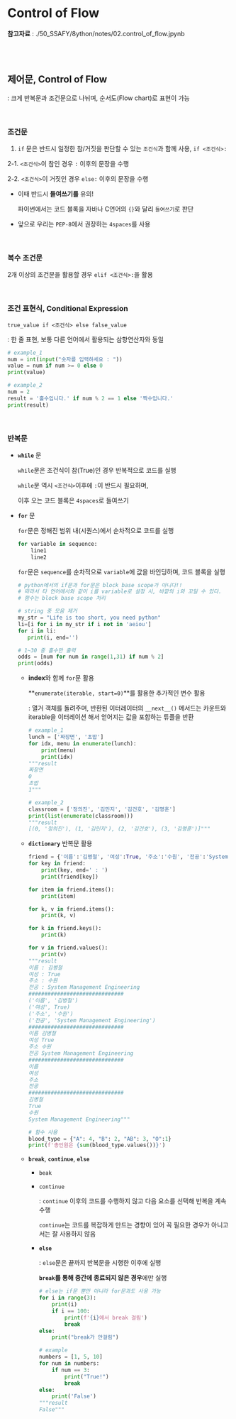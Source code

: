 # Control of Flow

 **참고자료** : ./50_SSAFY/8ython/notes/02.control_of_flow.jpynb

<br>

<br>

## 제어문, Control of Flow

: 크게 반복문과 조건문으로 나뉘며, 순서도(Flow chart)로 표현이 가능

<br>

### **조건문**

1. `if` 문은 반드시 일정한 참/거짓을 판단할 수 있는 `조건식`과 함께 사용, `if <조건식>:`

2-1. `<조건식>`이 참인 경우 `:` 이후의 문장을 수행

2-2. `<조건식>`이 거짓인 경우 `else:` 이후의 문장을 수행

- 이때 반드시 **들여쓰기를** 유의!

  파이썬에서는 코드 블록을 자바나 C언어의 `{}`와 달리 `들여쓰기`로 판단

- 앞으로 우리는 `PEP-8`에서 권장하는 `4spaces`를 사용

<br>

### **복수 조건문**

2개 이상의 조건문을 활용할 경우 `elif <조건식>:`을 활용

<br>

### **조건 표현식, Conditional Expression**

`true_value if <조건식> else false_value`

: 한 줄 표현, 보통 다른 언어에서 활용되는 삼항연산자와 동일

```python
# example_1
num = int(input("숫자를 입력하세요 : "))
value = num if num >= 0 else 0
print(value)

# example_2
num = 2
result = '홀수입니다.' if num % 2 == 1 else '짝수입니다.'
print(result)
```

<br>

### **반복문**

- **`while`** 문

  `while`문은 조건식이 참(True)인 경우 반복적으로 코드를 실행

  `while`문 역시 `<조건식>`이후에 `:`이 반드시 필요하며,

  이후 오는 코드 블록은 `4spaces`로 들여쓰기

- **`for`** 문

  `for`문은 정해진 범위 내(시퀀스)에서 순차적으로 코드를 실행

  ```python
  for variable in sequence:
      line1
      line2
  ```

  `for`문은 `sequence`를 순차적으로 `variable`에 값을 바인딩하며, 코드 블록을 실행

  ```python
  # python에서의 if문과 for문은 block base scope가 아니다!!
  # 따라서 타 언어에서와 같이 i를 variable로 설정 시, 바깥의 i와 꼬일 수 있다.
  # 함수는 block base scope 처리
  ```

  ```python
  # string 중 모음 제거
  my_str = "Life is too short, you need python"
  li=[i for i in my_str if i not in 'aeiou']
  for i in li:
     print(i, end='')
  
  # 1~30 중 홀수만 출력
  odds = [num for num in range(1,31) if num % 2]
  print(odds)
  ```

  - **index**와 함께 `for`문 활용

    **`enumerate(iterable, start=0)`**를 활용한 추가적인 변수 활용

    : 열거 객체를 돌려주며, 반환된 이터레이터의 `__next__()` 메서드는 카운트와 iterable을 이터레이션 해서 얻어지는 값을 포함하는 튜플을 반환

    ```python
    # example_1
    lunch = ['짜장면', '초밥']
    for idx, menu in enumerate(lunch):
        print(menu)
        print(idx)
    """result
    짜장면
    0
    초밥
    1"""
    
    # example_2
    classroom = ['정의진', '김민지', '김건호', '김명훈']
    print(list(enumerate(classroom)))
    """result
    [(0, '정의진'), (1, '김민지'), (2, '김건호'), (3, '김명훈')]"""
    ```

  - **`dictionary`** 반복문 활용

    ```python
    friend = {'이름':'김병철', '여성':True, '주소':'수원', '전공':'System Management Engineering'}
    for key in friend:
        print(key, end=' : ')
        print(friend[key])
    
    for item in friend.items():
        print(item)
    
    for k, v in friend.items():
        print(k, v)
    
    for k in friend.keys():
        print(k)
    
    for v in friend.values():
        print(v)
    """result
    이름 : 김병철
    여성 : True
    주소 : 수원
    전공 : System Management Engineering
    ##############################
    ('이름', '김병철')
    ('여성', True)
    ('주소', '수원')
    ('전공', 'System Management Engineering')
    ##############################
    이름 김병철
    여성 True
    주소 수원
    전공 System Management Engineering
    ##############################
    이름
    여성
    주소
    전공
    ##############################
    김병철
    True
    수원
    System Management Engineering"""
    
    # 함수 사용
    blood_type = {"A": 4, "B": 2, "AB": 3, "O":1}
    print(f'총인원은 {sum(blood_type.values())}')
    ```

  - **`break`**, **`continue`**, **`else`**

    - `beak`

    - `continue`

      : `continue` 이후의 코드를 수행하지 않고 다음 요소를 선택해 반복을 계속 수행

      `continue`는 코드를 복잡하게 만드는 경향이 있어 꼭 필요한 경우가 아니고서는 잘 사용하지 않음

    - **`else`**

      : `else`문은 끝까지 반복문을 시행한 이후에 실행

      **`break`를 통해 중간에 종료되지 않은 경우**에만 실행

      ```python
      # else는 if문 뿐만 아니라 for문과도 사용 가능
      for i in range(3):
          print(i)
          if i == 100:
              print(f'{i}에서 break 걸림')
              break
      else:
          print("break가 안걸림")
      ```

      ```python
      # example
      numbers = [1, 5, 10]
      for num in numbers:
          if num == 3:
              print("True!")
              break
      else:
          print('False')
      """result
      False"""
      ```